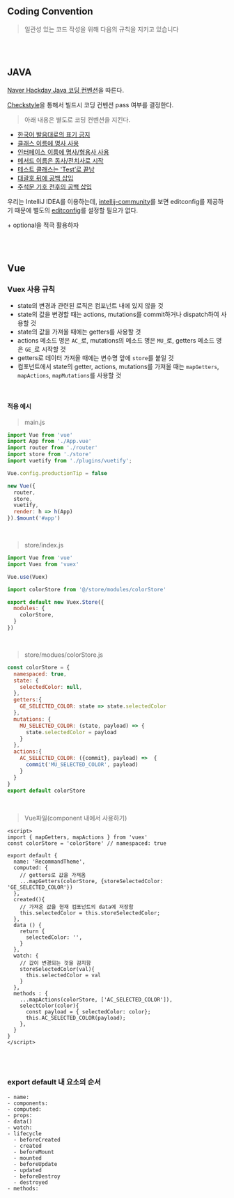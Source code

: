 ## Coding Convention
> 일관성 있는 코드 작성을 위해 다음의 규칙을 지키고 있습니다

<br>

<br>

## JAVA

[Naver Hackday Java 코딩 컨벤션](https://naver.github.io/hackday-conventions-java/#space-around-comment)을 따른다.

[Checkstyle](https://github.com/naver/hackday-conventions-java/blob/master/rule-config/naver-checkstyle-rules.xml)을 통해서 빌드시 코딩 컨벤션 pass 여부를 결정한다. 

> 아래 내용은 별도로 코딩 컨벤션을 지킨다.

- [한국어 발음대로의 표기 금지](https://naver.github.io/hackday-conventions-java/#avoid-korean-pronounce)
- [클래스 이름에 명사 사용](https://naver.github.io/hackday-conventions-java/#class-noun)
- [인터페이스 이름에 명사/형용사 사용](https://naver.github.io/hackday-conventions-java/#interface-noun-adj)
- [메서드 이름은 동사/전치사로 시작](https://naver.github.io/hackday-conventions-java/#method-verb-preposition)
- [테스트 클래스는 'Test’로 끝남](https://naver.github.io/hackday-conventions-java/#test-class-suffix)
- [대괄호 뒤에 공백 삽입](https://naver.github.io/hackday-conventions-java/#space-after-bracket)
- [주석문 기호 전후의 공백 삽입](https://naver.github.io/hackday-conventions-java/#space-around-comment)

우리는 IntelliJ IDEA를 이용하는데, [intellij-community](https://github.com/JetBrains/intellij-community/tree/master/plugins/editorconfig)를 보면 editconfig를 제공하기 때문에 별도의 [editconfig](https://editorconfig.org/)를 설정할 필요가 없다.

\+ optional을 적극 활용하자

<br>

<br>

## Vue

### Vuex 사용 규칙

- state의 변경과 관련된 로직은 컴포넌트 내에 있지 않을 것
- state의 값을 변경할 때는 actions, mutations를 commit하거나 dispatch하여 사용할 것
- state의 값을 가져올 때에는 getters를 사용할 것
- actions 메소드 명은 `AC_`로, mutations의 메소드 명은 `MU_`로, getters 메소드 명은 `GE_`로 시작할 것
- getters로 데이터 가져올 때에는 변수명 앞에 `store`를 붙일 것
- 컴포넌트에서 state의 getter, actions, mutations를 가져올 때는 `mapGetters`, `mapActions`, `mapMutations`를 사용할 것

<br>

#### 적용 예시

> main.js

```javascript
import Vue from 'vue'
import App from './App.vue'
import router from './router'
import store from './store'
import vuetify from './plugins/vuetify';

Vue.config.productionTip = false

new Vue({
  router,
  store,
  vuetify,
  render: h => h(App)
}).$mount('#app')
```

<br>

> store/index.js

```javascript
import Vue from 'vue'
import Vuex from 'vuex'

Vue.use(Vuex)

import colorStore from '@/store/modules/colorStore'

export default new Vuex.Store({
  modules: {
    colorStore,
  }
})
```

<br>

> store/modues/colorStore.js

```javascript
const colorStore = {
  namespaced: true,
  state: {
    selectedColor: null,
  },
  getters:{
    GE_SELECTED_COLOR: state => state.selectedColor
  },
  mutations: {
    MU_SELECTED_COLOR: (state, payload) => {
      state.selectedColor = payload
    }
  },
  actions:{
    AC_SELECTED_COLOR: ({commit}, payload) =>  {
      commit('MU_SELECTED_COLOR', payload)
    }
  }
}
export default colorStore
```

<br>

> Vue파일(component 내에서 사용하기)

```vue
<script> 
import { mapGetters, mapActions } from 'vuex'
const colorStore = 'colorStore' // namespaced: true

export default {
  name: 'RecommandTheme',
  computed: {
    // getters로 값을 가져옴
    ...mapGetters(colorStore, {storeSelectedColor: 'GE_SELECTED_COLOR'})
  },
  created(){
    // 가져온 값을 현재 컴포넌트의 data에 저장함
    this.selectedColor = this.storeSelectedColor;
  },
  data () {
    return {
      selectedColor: '',
    }
  },
  watch: {
    // 값이 변경되는 것을 감지함
    storeSelectedColor(val){
      this.selectedColor = val
    }
  },
  methods : {
    ...mapActions(colorStore, ['AC_SELECTED_COLOR']),
    selectColor(color){
      const payload = { selectedColor: color};
      this.AC_SELECTED_COLOR(payload);
    },
  }
}
</script>
```

<br>

<br>

### export default 내 요소의 순서

```
- name:
- components:
- computed:
- props:
- data()
- watch:
- lifecycle
  - beforeCreated
  - created
  - beforeMount
  - mounted
  - beforeUpdate
  - updated
  - beforeDestroy
  - destroyed
- methods:
```

<br>

<br>